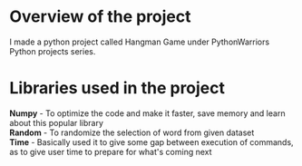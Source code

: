 # Overview of the project
I made a python project called Hangman Game under PythonWarriors Python projects series.
# Libraries used in the project
**Numpy** - To optimize the code and make it faster, save memory and learn about this popular library <br>
**Random** - To randomize the selection of word from given dataset <br>
**Time** - Basically used it to give some gap between execution of commands, as to give user time to prepare for what's coming next
